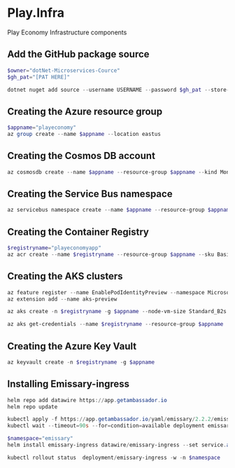 # Play.Infra
Play Economy Infrastructure components

## Add the GitHub package source
```powershell
$owner="dotNet-Microservices-Cource"
$gh_pat="[PAT HERE]"

dotnet nuget add source --username USERNAME --password $gh_pat --store-password-in-clear-text --name github "https://nuget.pkg.github.com/$owner/index.json"
```

## Creating the Azure resource group
```powershell
$appname="playeconomy"
az group create --name $appname --location eastus
```

## Creating the Cosmos DB account
```powershell
az cosmosdb create --name $appname --resource-group $appname --kind MongoDB --enable-free-tier
```

## Creating the Service Bus namespace
```powershell
az servicebus namespace create --name $appname --resource-group $appname --sku Standard
```

## Creating the Container Registry
```powershell
$registryname="playeconomyapp"
az acr create --name $registryname --resource-group $appname --sku Basic
```

## Creating the AKS clusters
```powershell
az feature register --name EnablePodIdentityPreview --namespace Microsoft.ContainerService
az extension add --name aks-preview

az aks create -n $registryname -g $appname --node-vm-size Standard_B2s --node-count 2 --attach-acr $registryname --enable-pod-identity --network-plugin azure

az aks get-credentials --name $registryname --resource-group $appname
```

## Creating the Azure Key Vault
```powershell
az keyvault create -n $registryname -g $appname
```

## Installing Emissary-ingress
```powershell
helm repo add datawire https://app.getambassador.io
helm repo update

kubectl apply -f https://app.getambassador.io/yaml/emissary/2.2.2/emissary-crds.yaml
kubectl wait --timeout=90s --for=condition=available deployment emissary-apiext -n emissary-system

$namespace="emissary"
helm install emissary-ingress datawire/emissary-ingress --set service.annotations."service\.beta\.kubernetes\io/azure-dns-label-name"=$appname -n $namespace --create-namespace

kubectl rollout status  deployment/emissary-ingress -w -n $namespace
```